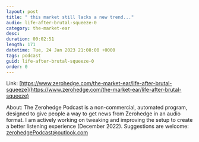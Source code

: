 ```yaml
---
layout: post
title: " this market still lacks a new trend..."
audio: life-after-brutal-squeeze-0
category: the-market-ear
desc: 
duration: 00:02:51
length: 171
datetime: Tue, 24 Jan 2023 21:08:00 +0000
tags: podcast
guid: life-after-brutal-squeeze-0
order: 0
---
```



Link: [https://www.zerohedge.com/the-market-ear/life-after-brutal-squeeze](https://www.zerohedge.com/the-market-ear/life-after-brutal-squeeze)

About: The Zerohedge Podcast is a non-commercial, automated program, designed to give people a way to get news from Zerohedge in an audio format.  I am actively working on tweaking and improving the setup to create a better listening experience (December 2022).  Suggestions are welcome: [zerohedgePodcast@outlook.com](mailto:zerohedgePodcast@outlook.com)